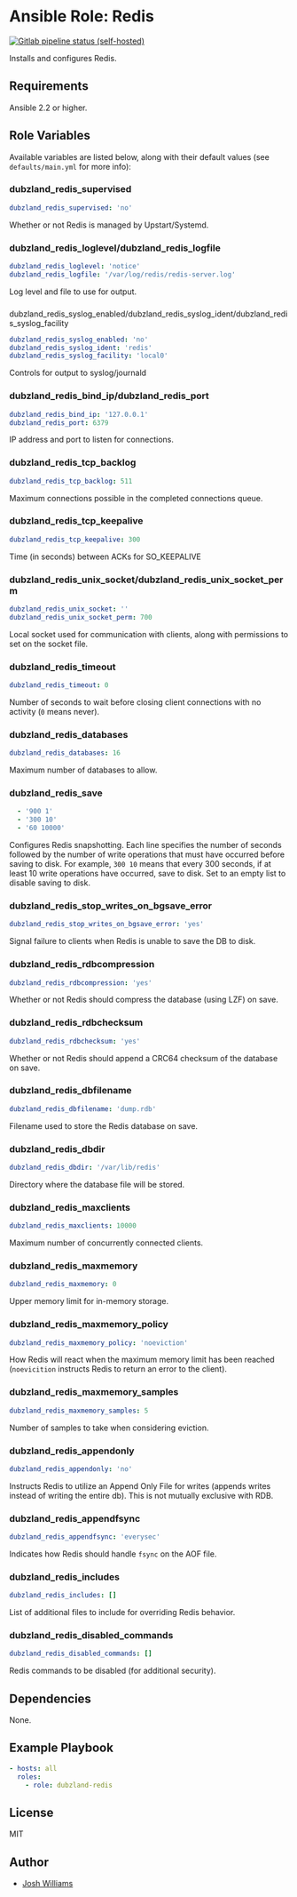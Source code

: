 # Ansible Role: Redis
[![Gitlab pipeline status (self-hosted)](https://git.dubzland.net/dubzland/ansible-role-redis/badges/master/pipeline.svg)](https://git.dubzland.net/dubzland/ansible-role-redis)

Installs and configures Redis.

## Requirements

Ansible 2.2 or higher.

## Role Variables

Available variables are listed below, along with their default values (see
    `defaults/main.yml` for more info):

### dubzland_redis_supervised

```yaml
dubzland_redis_supervised: 'no'
```

Whether or not Redis is managed by Upstart/Systemd.

### dubzland_redis_loglevel/dubzland_redis_logfile

```yaml
dubzland_redis_loglevel: 'notice'
dubzland_redis_logfile: '/var/log/redis/redis-server.log'
```

Log level and file to use for output.

###
dubzland_redis_syslog_enabled/dubzland_redis_syslog_ident/dubzland_redis_syslog_facility

```yaml
dubzland_redis_syslog_enabled: 'no'
dubzland_redis_syslog_ident: 'redis'
dubzland_redis_syslog_facility: 'local0'
```

Controls for output to syslog/journald

### dubzland_redis_bind_ip/dubzland_redis_port

```yaml
dubzland_redis_bind_ip: '127.0.0.1'
dubzland_redis_port: 6379
```

IP address and port to listen for connections.

### dubzland_redis_tcp_backlog

```yaml
dubzland_redis_tcp_backlog: 511
```

Maximum connections possible in the completed connections queue.

### dubzland_redis_tcp_keepalive

```yaml
dubzland_redis_tcp_keepalive: 300
```

Time (in seconds) between ACKs for SO_KEEPALIVE

### dubzland_redis_unix_socket/dubzland_redis_unix_socket_perm

```yaml
dubzland_redis_unix_socket: ''
dubzland_redis_unix_socket_perm: 700
```

Local socket used for communication with clients, along with permissions to set
on the socket file.

### dubzland_redis_timeout

```yaml
dubzland_redis_timeout: 0
```

Number of seconds to wait before closing client connections with no activity
(`0` means never).

### dubzland_redis_databases

```yaml
dubzland_redis_databases: 16
```

Maximum number of databases to allow.

### dubzland_redis_save

```yaml
  - '900 1'
  - '300 10'
  - '60 10000'
```

Configures Redis snapshotting.  Each line specifies the number of seconds followed by the number of write operations that must have occurred before saving to disk.  For example, `300 10` means that every 300 seconds, if at least 10 write operations have occurred, save to disk.  Set to an empty list to disable saving to disk.

### dubzland_redis_stop_writes_on_bgsave_error

```yaml
dubzland_redis_stop_writes_on_bgsave_error: 'yes'
```

Signal failure to clients when Redis is unable to save the DB to disk.

### dubzland_redis_rdbcompression

```yaml
dubzland_redis_rdbcompression: 'yes'
```

Whether or not Redis should compress the database (using LZF) on save.

### dubzland_redis_rdbchecksum

```yaml
dubzland_redis_rdbchecksum: 'yes'
```

Whether or not Redis should append a CRC64 checksum of the database on save.

### dubzland_redis_dbfilename

```yaml
dubzland_redis_dbfilename: 'dump.rdb'
```

Filename used to store the Redis database on save.

### dubzland_redis_dbdir

```yaml
dubzland_redis_dbdir: '/var/lib/redis'
```

Directory where the database file will be stored.

### dubzland_redis_maxclients

```yaml
dubzland_redis_maxclients: 10000
```

Maximum number of concurrently connected clients.

### dubzland_redis_maxmemory

```yaml
dubzland_redis_maxmemory: 0
```

Upper memory limit for in-memory storage.

### dubzland_redis_maxmemory_policy

```yaml
dubzland_redis_maxmemory_policy: 'noeviction'
```

How Redis will react when the maximum memory limit has been reached (`noevicition` instructs Redis to return an error to the client).

### dubzland_redis_maxmemory_samples

```yaml
dubzland_redis_maxmemory_samples: 5
```

Number of samples to take when considering eviction.

### dubzland_redis_appendonly

```yaml
dubzland_redis_appendonly: 'no'
```

Instructs Redis to utilize an Append Only File for writes (appends writes instead of writing the entire db).  This is not mutually exclusive with RDB.

### dubzland_redis_appendfsync

```yaml
dubzland_redis_appendfsync: 'everysec'
```

Indicates how Redis should handle `fsync` on the AOF file.

### dubzland_redis_includes

```yaml
dubzland_redis_includes: []
```

List of additional files to include for overriding Redis behavior.

### dubzland_redis_disabled_commands

```yaml
dubzland_redis_disabled_commands: []
```

Redis commands to be disabled (for additional security).

## Dependencies

None.

## Example Playbook

```yaml
- hosts: all
  roles:
    - role: dubzland-redis
```

## License

MIT

## Author

* [Josh Williams](https://codingprime.com)
